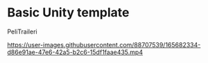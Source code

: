 # Basic Unity template


PeliTraileri

https://user-images.githubusercontent.com/88707539/165682334-d86e91ae-47e6-42a5-b2c6-15df1faae435.mp4

